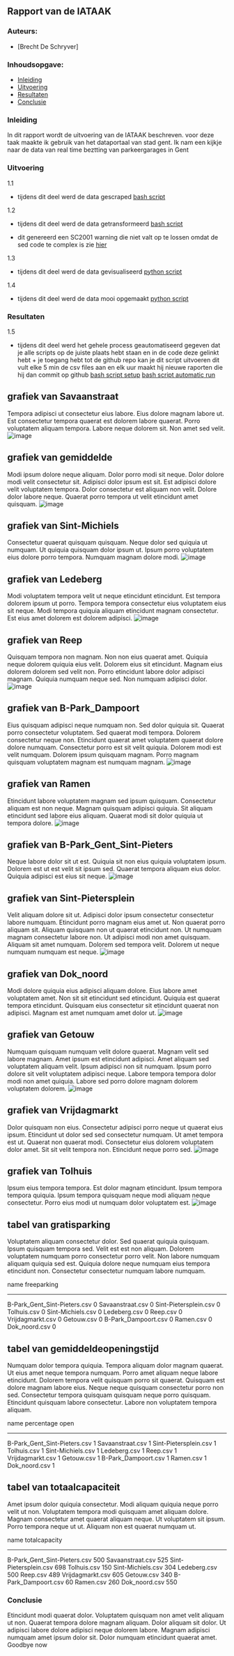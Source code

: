 ## Rapport van de IATAAK
### Auteurs:
 - [Brecht De Schryver]
### Inhoudsopgave:
 - [Inleiding](#inleiding)
 - [Uitvoering](#uitvoering)
 - [Resultaten](#resultaten)
 - [Conclusie](#conclusie)
### Inleiding
In dit rapport wordt de uitvoering van de IATAAK beschreven. voor deze taak maakte ik gebruik van het dataportaal van stad gent. Ik nam een kijkje naar de data van real time beztting van parkeergarages in Gent
### Uitvoering
1.1
 - tijdens dit deel werd de data gescraped
[bash script](https://github.com/BrechtDeSchryver/iataak/blob/main/data-workflow/scripts/webscraper.sh)

1.2
 - tijdens dit deel werd de data getransformeerd
[bash script](https://github.com/BrechtDeSchryver/iataak/blob/main/data-workflow/scripts/transform.sh)

 - dit genereerd een SC2001 warning die niet valt op te lossen omdat de sed code te complex is zie [hier](https://www.shellcheck.net/wiki/SC2001)

1.3
 - tijdens dit deel werd de data gevisualiseerd
[python script](https://github.com/BrechtDeSchryver/iataak/blob/main/data-workflow/scripts/analyse.py)

1.4
 - tijdens dit deel werd de data mooi opgemaakt
[python script](https://github.com/BrechtDeSchryver/iataak/blob/main/data-workflow/scripts/report.py)
### Resultaten

1.5
 - tijdens dit deel werd het gehele process geautomatiseerd
gegeven dat je alle scripts op de juiste plaats hebt staan en in de code deze gelinkt hebt + je toegang hebt tot de github repo kan je dit script uitvoeren
dit vult elke 5 min de csv files aan en elk uur maakt hij nieuwe raporten die hij dan commit op github
[bash script setup](https://github.com/BrechtDeSchryver/iataak/blob/main/data-workflow/scripts/setup.sh)
[bash script automatic run](https://github.com/BrechtDeSchryver/iataak/blob/main/data-workflow/scripts/automated.sh)
## grafiek van Savaanstraat
Tempora adipisci ut consectetur eius labore. Eius dolore magnam labore ut. Est consectetur tempora quaerat est dolorem labore quaerat. Porro voluptatem aliquam tempora. Labore neque dolorem sit. Non amet sed velit.
![image](https://github.com/BrechtDeSchryver/iataak/blob/main/data-workflow/csvimage/Savaanstraat.csv.png)
## grafiek van gemiddelde
Modi ipsum dolore neque aliquam. Dolor porro modi sit neque. Dolor dolore modi velit consectetur sit. Adipisci dolor ipsum est sit. Est adipisci dolore velit voluptatem tempora. Dolor consectetur est aliquam non velit. Dolore dolor labore neque. Quaerat porro tempora ut velit etincidunt amet quisquam.
![image](https://github.com/BrechtDeSchryver/iataak/blob/main/data-workflow/csvimage/gemiddelde.csv.png)
## grafiek van Sint-Michiels
Consectetur quaerat quisquam quisquam. Neque dolor sed quiquia ut numquam. Ut quiquia quisquam dolor ipsum ut. Ipsum porro voluptatem eius dolore porro tempora. Numquam magnam dolore modi.
![image](https://github.com/BrechtDeSchryver/iataak/blob/main/data-workflow/csvimage/Sint-Michiels.csv.png)
## grafiek van Ledeberg
Modi voluptatem tempora velit ut neque etincidunt etincidunt. Est tempora dolorem ipsum ut porro. Tempora tempora consectetur eius voluptatem eius sit neque. Modi tempora quiquia aliquam etincidunt magnam consectetur. Est eius amet dolorem est dolorem adipisci.
![image](https://github.com/BrechtDeSchryver/iataak/blob/main/data-workflow/csvimage/Ledeberg.csv.png)
## grafiek van Reep
Quisquam tempora non magnam. Non non eius quaerat amet. Quiquia neque dolorem quiquia eius velit. Dolorem eius sit etincidunt. Magnam eius dolorem dolorem sed velit non. Porro etincidunt labore dolor adipisci magnam. Quiquia numquam neque sed. Non numquam adipisci dolor.
![image](https://github.com/BrechtDeSchryver/iataak/blob/main/data-workflow/csvimage/Reep.csv.png)
## grafiek van B-Park_Dampoort
Eius quisquam adipisci neque numquam non. Sed dolor quiquia sit. Quaerat porro consectetur voluptatem. Sed quaerat modi tempora. Dolorem consectetur neque non. Etincidunt quaerat amet voluptatem quaerat dolore dolore numquam. Consectetur porro est sit velit quiquia. Dolorem modi est velit numquam. Dolorem ipsum quisquam magnam. Porro magnam quisquam voluptatem magnam est numquam magnam.
![image](https://github.com/BrechtDeSchryver/iataak/blob/main/data-workflow/csvimage/B-Park_Dampoort.csv.png)
## grafiek van Ramen
Etincidunt labore voluptatem magnam sed ipsum quisquam. Consectetur aliquam est non neque. Magnam quisquam adipisci quiquia. Sit aliquam etincidunt sed labore eius aliquam. Quaerat modi sit dolor quiquia ut tempora dolore.
![image](https://github.com/BrechtDeSchryver/iataak/blob/main/data-workflow/csvimage/Ramen.csv.png)
## grafiek van B-Park_Gent_Sint-Pieters
Neque labore dolor sit ut est. Quiquia sit non eius quiquia voluptatem ipsum. Dolorem est ut est velit sit ipsum sed. Quaerat tempora aliquam eius dolor. Quiquia adipisci est eius sit neque.
![image](https://github.com/BrechtDeSchryver/iataak/blob/main/data-workflow/csvimage/B-Park_Gent_Sint-Pieters.csv.png)
## grafiek van Sint-Pietersplein
Velit aliquam dolore sit ut. Adipisci dolor ipsum consectetur consectetur labore numquam. Etincidunt porro magnam eius amet ut. Non quaerat porro aliquam sit. Aliquam quisquam non ut quaerat etincidunt non. Ut numquam magnam consectetur labore non. Ut adipisci modi non amet quisquam. Aliquam sit amet numquam. Dolorem sed tempora velit. Dolorem ut neque numquam numquam est neque.
![image](https://github.com/BrechtDeSchryver/iataak/blob/main/data-workflow/csvimage/Sint-Pietersplein.csv.png)
## grafiek van Dok_noord
Modi dolore quiquia eius adipisci aliquam dolore. Eius labore amet voluptatem amet. Non sit sit etincidunt sed etincidunt. Quiquia est quaerat tempora etincidunt. Quisquam eius consectetur sit etincidunt quaerat non adipisci. Magnam est amet numquam amet dolor ut.
![image](https://github.com/BrechtDeSchryver/iataak/blob/main/data-workflow/csvimage/Dok_noord.csv.png)
## grafiek van Getouw
Numquam quisquam numquam velit dolore quaerat. Magnam velit sed labore magnam. Amet ipsum est etincidunt adipisci. Amet aliquam sed voluptatem aliquam velit. Ipsum adipisci non sit numquam. Ipsum porro dolore sit velit voluptatem adipisci neque. Labore tempora tempora dolor modi non amet quiquia. Labore sed porro dolore magnam dolorem voluptatem dolorem.
![image](https://github.com/BrechtDeSchryver/iataak/blob/main/data-workflow/csvimage/Getouw.csv.png)
## grafiek van Vrijdagmarkt
Dolor quisquam non eius. Consectetur adipisci porro neque ut quaerat eius ipsum. Etincidunt ut dolor sed sed consectetur numquam. Ut amet tempora est ut. Quaerat non quaerat modi. Consectetur eius dolorem voluptatem dolor amet. Sit sit velit tempora non. Etincidunt neque porro sed.
![image](https://github.com/BrechtDeSchryver/iataak/blob/main/data-workflow/csvimage/Vrijdagmarkt.csv.png)
## grafiek van Tolhuis
Ipsum eius tempora tempora. Est dolor magnam etincidunt. Ipsum tempora tempora quiquia. Ipsum tempora quisquam neque modi aliquam neque consectetur. Porro eius modi ut numquam dolor voluptatem est.
![image](https://github.com/BrechtDeSchryver/iataak/blob/main/data-workflow/csvimage/Tolhuis.csv.png)
## tabel van gratisparking
Voluptatem aliquam consectetur dolor. Sed quaerat quiquia quisquam. Ipsum quisquam tempora sed. Velit est est non aliquam. Dolorem voluptatem numquam porro consectetur porro velit. Non labore numquam aliquam quiquia sed est. Quiquia dolore neque numquam eius tempora etincidunt non. Consectetur consectetur numquam labore numquam.

name                            freeparking
----------------------------  -------------
B-Park_Gent_Sint-Pieters.csv              0
Savaanstraat.csv                          0
Sint-Pietersplein.csv                     0
Tolhuis.csv                               0
Sint-Michiels.csv                         0
Ledeberg.csv                              0
Reep.csv                                  0
Vrijdagmarkt.csv                          0
Getouw.csv                                0
B-Park_Dampoort.csv                       0
Ramen.csv                                 0
Dok_noord.csv                             0
## tabel van gemiddeldeopeningstijd
Numquam dolor tempora quiquia. Tempora aliquam dolor magnam quaerat. Ut eius amet neque tempora numquam. Porro amet aliquam neque labore etincidunt. Dolorem tempora velit quisquam porro sit quaerat. Quisquam est dolore magnam labore eius. Neque neque quisquam consectetur porro non sed. Consectetur tempora quisquam quisquam neque porro quisquam. Etincidunt quisquam labore consectetur. Labore non voluptatem tempora aliquam.

name                            percentage open
----------------------------  -----------------
B-Park_Gent_Sint-Pieters.csv                  1
Savaanstraat.csv                              1
Sint-Pietersplein.csv                         1
Tolhuis.csv                                   1
Sint-Michiels.csv                             1
Ledeberg.csv                                  1
Reep.csv                                      1
Vrijdagmarkt.csv                              1
Getouw.csv                                    1
B-Park_Dampoort.csv                           1
Ramen.csv                                     1
Dok_noord.csv                                 1
## tabel van totaalcapaciteit
Amet ipsum dolor quiquia consectetur. Modi aliquam quiquia neque porro velit ut non. Voluptatem tempora modi quisquam amet aliquam dolore. Magnam consectetur amet quaerat aliquam neque. Ut voluptatem sit ipsum. Porro tempora neque ut ut. Aliquam non est quaerat numquam ut.

name                            totalcapacity
----------------------------  ---------------
B-Park_Gent_Sint-Pieters.csv              500
Savaanstraat.csv                          525
Sint-Pietersplein.csv                     698
Tolhuis.csv                               150
Sint-Michiels.csv                         304
Ledeberg.csv                              500
Reep.csv                                  489
Vrijdagmarkt.csv                          605
Getouw.csv                                340
B-Park_Dampoort.csv                        60
Ramen.csv                                 260
Dok_noord.csv                             550
### Conclusie
Etincidunt modi quaerat dolor. Voluptatem quisquam non amet velit aliquam ut non. Quaerat tempora dolore magnam aliquam. Dolor aliquam sit dolor. Ut adipisci labore dolore adipisci neque dolorem labore. Magnam adipisci numquam amet ipsum dolor sit. Dolor numquam etincidunt quaerat amet.
Goodbye now